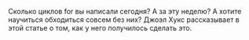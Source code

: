 Сколько циклов for вы написали сегодня? А за эту неделю? А хотите научиться 
обходиться совсем без них? Джоэл Хукс рассказывает в этой статье о том, как у 
него получилось сделать это.
